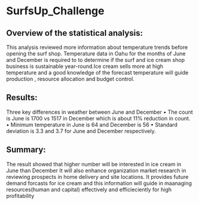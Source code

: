 # SurfsUp_Challenge
## Overview of the statistical analysis:
 This analysis reviewed more information about temperature trends before opening the surf shop.
 Temperature data in Oahu for the months of June and December is required to to determine if the 
 surf and ice cream shop business is sustainable year-round.Ice cream sells more at high temperature and a good 
 knowledge of the forecast temperature will guide production , resource allocation and budget control.
 
 ## Results:
 Three key differences in weather between June and December
  •	The count is June is 1700 vs 1517 in December which is about 11% reduction in count.
  •	Minimum temperature in June is 64 and December is 56
  •	Standard deviation is 3.3 and 3.7 for June and December respectively.
 ## Summary:
 The result showed that higher number will be interested in ice cream in June than December
 It will also enhance organization market research in reviewing  prospects in home delivery and site locations.
 It provides future demand forcasts for ice cream and this information will guide in maanaging resources(human and capital)
 effectively and efficieciently for high profitability

  
